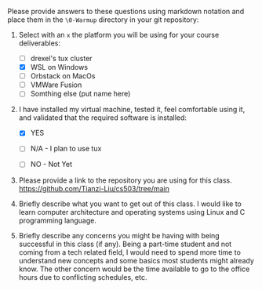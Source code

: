 Please provide answers to these questions using markdown notation and place them in the `\0-Warmup` directory in your git repository:

1. Select with an `x` the platform you will be using for your course deliverables:

    - [ ] drexel's tux cluster
    - [x] WSL on Windows
    - [ ] Orbstack on MacOs
    - [ ] VMWare Fusion
    - [ ] Somthing else (put name here)

2. I have installed my virtual machine, tested it, feel comfortable using it, and validated that the required software is installed:

    - [x] YES
    - [ ] N/A - I plan to use tux
    - [ ] NO - Not Yet


3. Please provide a link to the repository you are using for this class.
https://github.com/Tianzi-Liu/cs503/tree/main

4. Briefly describe what you want to get out of this class.
I would like to learn computer architecture and operating systems using Linux and C programming language. 

5. Briefly describe any concerns you might be having with being successful in this class (if any).
Being a part-time student and not coming from a tech related field, I would need to spend more time to understand new concepts and some basics most students might already know. The other concern would be the time available to go to the office hours due to conflicting schedules, etc. 